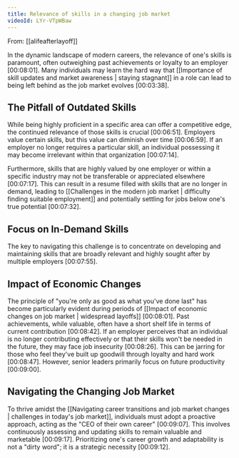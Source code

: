 ```yaml
---
title: Relevance of skills in a changing job market
videoId: LYr-VTpWBaw
---
```


From: [[alifeafterlayoff]] <br/> 

In the dynamic landscape of modern careers, the relevance of one's skills is paramount, often outweighing past achievements or loyalty to an employer <a class="yt-timestamp" data-t="00:08:01">[00:08:01]</a>. Many individuals may learn the hard way that [[Importance of skill updates and market awareness | staying stagnant]] in a role can lead to being left behind as the job market evolves <a class="yt-timestamp" data-t="00:03:38">[00:03:38]</a>.

## The Pitfall of Outdated Skills
While being highly proficient in a specific area can offer a competitive edge, the continued relevance of those skills is crucial <a class="yt-timestamp" data-t="00:06:51">[00:06:51]</a>. Employers value certain skills, but this value can diminish over time <a class="yt-timestamp" data-t="00:06:59">[00:06:59]</a>. If an employer no longer requires a particular skill, an individual possessing it may become irrelevant within that organization <a class="yt-timestamp" data-t="00:07:14">[00:07:14]</a>.

Furthermore, skills that are highly valued by one employer or within a specific industry may not be transferable or appreciated elsewhere <a class="yt-timestamp" data-t="00:07:17">[00:07:17]</a>. This can result in a resume filled with skills that are no longer in demand, leading to [[Challenges in the modern job market | difficulty finding suitable employment]] and potentially settling for jobs below one's true potential <a class="yt-timestamp" data-t="00:07:32">[00:07:32]</a>.

## Focus on In-Demand Skills
The key to navigating this challenge is to concentrate on developing and maintaining skills that are broadly relevant and highly sought after by multiple employers <a class="yt-timestamp" data-t="00:07:55">[00:07:55]</a>.

## Impact of Economic Changes
The principle of "you're only as good as what you've done last" has become particularly evident during periods of [[Impact of economic changes on job market | widespread layoffs]] <a class="yt-timestamp" data-t="00:08:01">[00:08:01]</a>. Past achievements, while valuable, often have a short shelf life in terms of current contribution <a class="yt-timestamp" data-t="00:08:42">[00:08:42]</a>. If an employer perceives that an individual is no longer contributing effectively or that their skills won't be needed in the future, they may face job insecurity <a class="yt-timestamp" data-t="00:08:26">[00:08:26]</a>. This can be jarring for those who feel they've built up goodwill through loyalty and hard work <a class="yt-timestamp" data-t="00:08:47">[00:08:47]</a>. However, senior leaders primarily focus on future productivity <a class="yt-timestamp" data-t="00:09:00">[00:09:00]</a>.

## Navigating the Changing Job Market
To thrive amidst the [[Navigating career transitions and job market changes | challenges in today's job market]], individuals must adopt a proactive approach, acting as the "CEO of their own career" <a class="yt-timestamp" data-t="00:09:07">[00:09:07]</a>. This involves continuously assessing and updating skills to remain valuable and marketable <a class="yt-timestamp" data-t="00:09:17">[00:09:17]</a>. Prioritizing one's career growth and adaptability is not a "dirty word"; it is a strategic necessity <a class="yt-timestamp" data-t="00:09:12">[00:09:12]</a>.